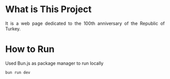 # What is This Project
<p align="justify">It is a web page dedicated to the 100th anniversary of the Republic of Turkey. </p>

# How to Run

<p align="justify">Used Bun.js as package manager to run locally 
<br>


```bash
bun run dev
``` 
</p>